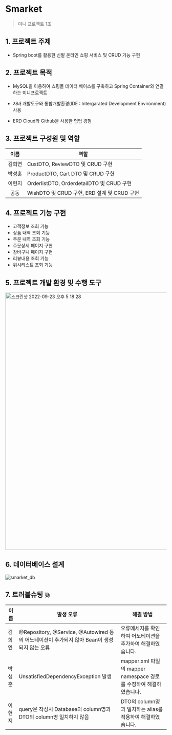 # Smarket
> 미니 프로젝트 1조

## 1. 프로젝트 주제
- Spring boot를 활용한 신발 온라인 쇼핑 서비스 및 CRUD 기능 구현

## 2. 프로젝트 목적
- MySQL을 이용하여 쇼핑몰 데이터 베이스를 구축하고 Spring Container와 연결하는 미니프로젝트

- 자바 개발도구와 통합개발환경(IDE : Intergarated Development Environment) 사용

- ERD Cloud와 Github을 사용한 협업 경험

## 3. 프로젝트 구성원 및 역할
|이름|역할|
|:---:|---|
|김희연|CustDTO, ReviewDTO 및 CRUD 구현|
|박성훈|ProductDTO, Cart DTO 및 CRUD 구현|
|이현지|OrderlistDTO, OrderdetailDTO 및 CRUD 구현|
|공동|WishDTO 및 CRUD 구현, ERD 설계 및 CRUD 구현|

## 4. 프로젝트 기능 구현
- 고객정보 조회 기능
- 상품 내역 조회 기능
- 주문 내역 조회 기능
- 주문상세 페이지 구현
- 장바구니 페이지 구현
- 리뷰내용 조회 기능
- 위시리스트 조회 기능

## 5. 프로젝트 개발 환경 및 수행 도구
<img width="801" alt="스크린샷 2022-09-23 오후 5 18 28" src="https://user-images.githubusercontent.com/86956783/191921270-7fc4fd93-8c68-4aaf-a6ed-cbf87f3ab95b.png">

## 6. 데이터베이스 설계
![smarket_db](https://user-images.githubusercontent.com/86956783/191921388-e9115169-476f-44cc-b112-14349a20377b.png)

## 7. 트러블슈팅 💥
|이름|발생 오류|해결 방법|
|---|---|--|
|김희연|@Repository, @Service, @Autowired 등의 어노테이션이 추가되지 않아 Bean이 생성되지 않는 오류|오류메세지를 확인하여 어노테이션을 추가하여 해결하였습니다.|
|박성훈|UnsatisfiedDependencyException 발생|mapper.xml 파일의 mapper namespace 경로를 수정하여 해결하였습니다.|
|이현지|query문 작성시 Database의 column명과 DTO의 column명 일치하지 않음|DTO의 column명과 일치하는 alias를 적용하여 해결하였습니다.|

